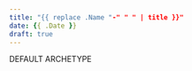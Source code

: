 ```yaml
---
title: "{{ replace .Name "-" " " | title }}"
date: {{ .Date }}
draft: true
---
```


DEFAULT ARCHETYPE
